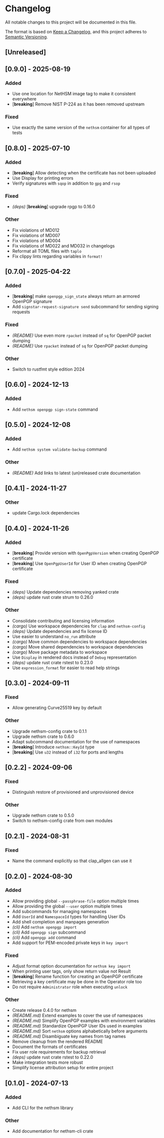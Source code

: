 # Changelog

All notable changes to this project will be documented in this file.

The format is based on [Keep a Changelog](https://keepachangelog.com/en/1.0.0/),
and this project adheres to [Semantic Versioning](https://semver.org/spec/v2.0.0.html).

## [Unreleased]

## [0.9.0] - 2025-08-19

### Added

- Use one location for NetHSM image tag to make it consistent everywhere
- [**breaking**] Remove NIST P-224 as it has been removed upstream

### Fixed

- Use exactly the same version of the `nethsm` container for all types of tests

## [0.8.0] - 2025-07-10

### Added

- [**breaking**] Allow detecting when the certificate has not been uploaded
- Use Display for printing errors
- Verify signatures with `sqop` in addition to `gpg` and `rsop`

### Fixed

- *(deps)* [**breaking**] upgrade rpgp to 0.16.0

### Other

- Fix violations of MD012
- Fix violations of MD007
- Fix violations of MD004
- Fix violations of MD022 and MD032 in changelogs
- Reformat all TOML files with `taplo`
- Fix clippy lints regarding variables in `format!`

## [0.7.0] - 2025-04-22

### Added

- [**breaking**] make `openpgp_sign_state` always return an armored OpenPGP signature
- Add `signstar-request-signature send` subcommand for sending signing requests

### Fixed

- *(README)* Use even more `rpacket` instead of `sq` for OpenPGP packet dumping
- *(README)* Use `rpacket` instead of `sq` for OpenPGP packet dumping

### Other

- Switch to rustfmt style edition 2024

## [0.6.0] - 2024-12-13

### Added

- Add `nethsm openpgp sign-state` command

## [0.5.0] - 2024-12-08

### Added

- Add `nethsm system validate-backup` command

### Other

- *(README)* Add links to latest (un)released crate documentation

## [0.4.1] - 2024-11-27

### Other

- update Cargo.lock dependencies

## [0.4.0] - 2024-11-26

### Added

- [**breaking**] Provide version with `OpenPgpVersion` when creating OpenPGP certificate
- [**breaking**] Use `OpenPgpUserId` for User ID when creating OpenPGP certificate

### Fixed

- *(deps)* Update dependencies removing yanked crate
- *(deps)* update rust crate strum to 0.26.0

### Other

- Consolidate contributing and licensing information
- *(cargo)* Use workspace dependencies for `clap` and `nethsm-config`
- *(deps)* Update dependencies and fix license ID
- Use easier to understand `no_run` attribute
- *(cargo)* Move common dependencies to workspace dependencies
- *(cargo)* Move shared dependencies to workspace dependencies
- *(cargo)* Move package metadata to workspace
- Use `Display` in rendered docs instead of `Debug` representation
- *(deps)* update rust crate rstest to 0.23.0
- Use `expression_format` for easier to read help strings

## [0.3.0] - 2024-09-11

### Fixed

- Allow generating Curve25519 key by default

### Other

- Upgrade nethsm-config crate to 0.1.1
- Upgrade nethsm crate to 0.6.0
- Adapt subcommand documentation for the use of namespaces
- [**breaking**] Introduce `nethsm::KeyId` type
- [**breaking**] Use `u32` instead of `i32` for ports and lengths

## [0.2.2] - 2024-09-06

### Fixed

- Distinguish restore of provisioned and unprovisioned device

### Other

- Upgrade nethsm crate to 0.5.0
- Switch to nethsm-config crate from own modules

## [0.2.1] - 2024-08-31

### Fixed

- Name the command explicitly so that clap_allgen can use it

## [0.2.0] - 2024-08-30

### Added

- Allow providing global `--passphrase-file` option multiple times
- Allow providing the global `--user` option multiple times
- Add subcommands for managing namespaces
- Add `UserId` and `NamespaceId` types for handling User IDs
- Add shell completion and manpages generation
- *(cli)* Add `nethsm openpgp import`
- *(cli)* Add `openpgp sign` subcommand
- *(cli)* Add `openpgp add` command
- Add support for PEM-encoded private keys in `key import`

### Fixed

- Adjust format option documentation for `nethsm key import`
- When printing user tags, only show return value not Result
- [**breaking**] Rename function for creating an OpenPGP certificate
- Retrieving a key certificate may be done in the Operator role too
- Do not require `Administrator` role when executing `unlock`

### Other

- Create release 0.4.0 for nethsm
- *(README.md)* Extend examples to cover the use of namespaces
- *(README.md)* Simplify OpenPGP examples with environment variables
- *(README.md)* Standardize OpenPGP User IDs used in examples
- *(README.md)* Sort `nethsm` options alphabetically before arguments
- *(README.md)* Disambiguate key names from tag names
- Remove cleanup from the rendered README
- Document the formats of certificates
- Fix user role requirements for backup retrieval
- *(deps)* update rust crate rstest to 0.22.0
- Make integration tests more robust
- Simplify license attribution setup for entire project

## [0.1.0] - 2024-07-13

### Added

- Add CLI for the nethsm library

### Other

- Add documentation for nethsm-cli crate
